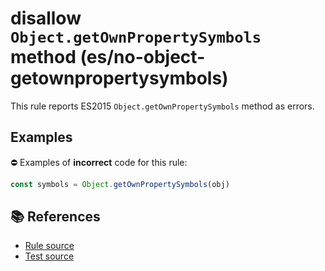 # disallow `Object.getOwnPropertySymbols` method (es/no-object-getownpropertysymbols)

This rule reports ES2015 `Object.getOwnPropertySymbols` method as errors.

## Examples

⛔ Examples of **incorrect** code for this rule:

```js
const symbols = Object.getOwnPropertySymbols(obj)
```

## 📚 References

- [Rule source](../../lib/rules/no-object-getownpropertysymbols.js)
- [Test source](../../tests/lib/rules/no-object-getownpropertysymbols.js)

